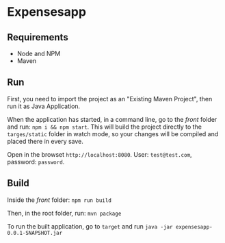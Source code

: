# Expensesapp

## Requirements

- Node and NPM
- Maven

## Run

First, you need to import the project as an "Existing Maven Project", then run it as Java Application.

When the application has started, in a command line, go to the _front_ folder and run: `npm i && npm start`. This will build the project directly to the `targes/static` folder in watch mode, so your changes will be compiled and placed there in every save.

Open in the browset `http://localhost:8080`. User: `test@test.com`, password: `password`.

## Build

Inside the _front_ folder: `npm run build`

Then, in the root folder, run: `mvn package`

To run the built application, go to `target` and run `java -jar expensesapp-0.0.1-SNAPSHOT.jar`
